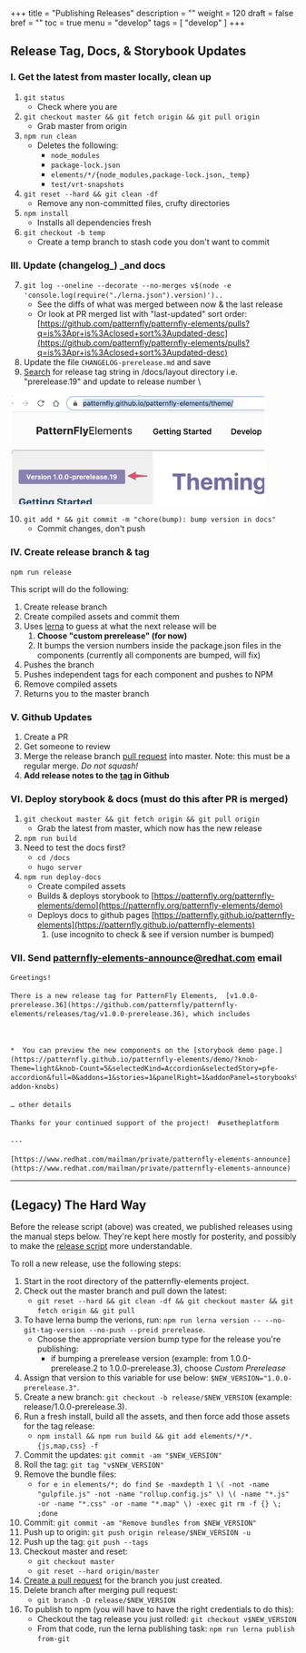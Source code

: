 +++
title = "Publishing Releases"
description = ""
weight = 120
draft = false
bref = ""
toc = true
menu = "develop"
tags = [ "develop" ]
+++


## Release Tag, Docs, & Storybook Updates


### I. Get the latest from master locally, clean up

1. `git status`
    * Check where you are
2. `git checkout master && git fetch origin && git pull origin`
    * Grab master from origin
3. `npm run clean`
    * Deletes the following:
      * `node_modules`
      * `package-lock.json`
      * `elements/*/{node_modules,package-lock.json,_temp}`
      * `test/vrt-snapshots`
4. `git reset --hard && git clean -df`
    * Remove any non-committed files, crufty directories
5. `npm install`
    * Installs all dependencies fresh
6. `git checkout -b temp`
    * Create a temp branch to stash code you don't want to commit


### III. Update (changelog_) _and docs

7. `git log --oneline --decorate --no-merges v$(node -e 'console.log(require("./lerna.json").version)')..`
    * See the diffs of what was merged between now & the last release
    * Or look at PR merged list with "last-updated" sort order: \
[https://github.com/patternfly/patternfly-elements/pulls?q=is%3Apr+is%3Aclosed+sort%3Aupdated-desc](https://github.com/patternfly/patternfly-elements/pulls?q=is%3Apr+is%3Aclosed+sort%3Aupdated-desc)
8. Update the file `CHANGELOG-prerelease.md` and save
9. <span style="text-decoration:underline;">Search</span> for release tag string in /docs/layout directory i.e. "prerelease.19" and update to release number \

<img src="/version_storybook.png" width="450"/>

10. `git add * && git commit -m "chore(bump): bump version in docs"`
    * Commit changes, don't push


### IV. Create release branch & tag

```
npm run release
```

This script will do the following:

1. Create release branch
2. Create compiled assets and commit them
3. Uses [lerna](https://lerna.js.org) to guess at what the next release will be
    1. **Choose "custom prerelease" (for now)**
    2. It bumps the version numbers inside the package.json files in the components (currently all components are bumped, will fix)
4. Pushes the branch
5. Pushes independent tags for each component and pushes to NPM
6. Remove compiled assets
7. Returns you to the master branch


### V. Github Updates

1. Create a PR
2. Get someone to review 
3. Merge the release branch [pull request](https://github.com/patternfly/patternfly-elements/pulls) into master.  Note: this must be a regular merge.  _Do not squash!_
4. **Add release notes to the [tag](https://github.com/patternfly/patternfly-elements/releases) in Github**


### VI. Deploy storybook & docs (must do this after PR is merged)

1. `git checkout master && git fetch origin && git pull origin`
    * Grab the latest from master, which now has the new release
2. `npm run build`
3. Need to test the docs first?
    * `cd /docs`
    * `hugo server`
4. `npm run deploy-docs`
    * Create compiled assets
    * Builds & deploys storybook to [https://patternfly.org/patternfly-elements/demo](https://patternfly.org/patternfly-elements/demo)
    * Deploys docs to github pages [https://patternfly.github.io/patternfly-elements](https://patternfly.github.io/patternfly-elements)
        1. (use incognito to check & see if version number is bumped)


### VII. Send [patternfly-elements-announce@redhat.com](mailto:patternfly-elements-announce@redhat.com) email

```
Greetings! 

There is a new release tag for PatternFly Elements,  [v1.0.0-prerelease.36](https://github.com/patternfly/patternfly-elements/releases/tag/v1.0.0-prerelease.36), which includes



*  You can preview the new components on the [storybook demo page.](https://patternfly.github.io/patternfly-elements/demo/?knob-Theme=light&knob-Count=5&selectedKind=Accordion&selectedStory=pfe-accordion&full=0&addons=1&stories=1&panelRight=1&addonPanel=storybooks%2Fstorybook-addon-knobs)  

… other details

Thanks for your continued support of the project!  #usetheplatform

---

[https://www.redhat.com/mailman/private/patternfly-elements-announce](https://www.redhat.com/mailman/private/patternfly-elements-announce)

```

<hr/>

## (Legacy) The Hard Way

Before the release script (above) was created, we published releases using the manual steps below.  They're kept here mostly for posterity, and possibly to make the [release script](https://github.com/patternfly/patternfly-elements/blob/master/scripts/release.sh) more understandable.

To roll a new release, use the following steps:

1. Start in the root directory of the patternfly-elements project.
2. Check out the master branch and pull down the latest: 
    - `git reset --hard && git clean -df && git checkout master && git fetch origin && git pull`
3. To have lerna bump the verions, run: `npm run lerna version -- --no-git-tag-version --no-push --preid prerelease`.
    - Choose the appropriate version bump type for the release you're publishing:
        - if bumping a prerelease version (example: from 1.0.0-prerelease.2 to 1.0.0-prerelease.3), choose *Custom Prerelease*
4. Assign that version to this variable for use below: `$NEW_VERSION="1.0.0-prerelease.3"`.
5. Create a new branch: `git checkout -b release/$NEW_VERSION` (example: release/1.0.0-prerelease.3).
5. Run a fresh install, build all the assets, and then force add those assets for the tag release:
    - `npm install && npm run build && git add elements/*/*.{js,map,css} -f`
6. Commit the updates: `git commit -am "$NEW_VERSION"`
7. Roll the tag: `git tag "v$NEW_VERSION"`
8. Remove the bundle files:
    - `for e in elements/*; do find $e -maxdepth 1 \( -not -name "gulpfile.js" -not -name "rollup.config.js" \) \( -name "*.js" -or -name "*.css" -or -name "*.map" \) -exec git rm -f {} \; ;done`
9. Commit: `git commit -am "Remove bundles from $NEW_VERSION"`
10. Push up to origin: `git push origin release/$NEW_VERSION -u`
11. Push up the tag: `git push --tags`
12. Checkout master and reset:
    - `git checkout master`
    - `git reset --hard origin/master`
13. [Create a pull request](https://github.com/patternfly/patternfly-elements/compare) for the branch you just created.
14. Delete branch after merging pull request:
    - `git branch -D release/$NEW_VERSION`
15. To publish to npm (you will have to have the right credentials to do this):
    - Checkout the tag release you just rolled: `git checkout v$NEW_VERSION`
    - From that code, run the lerna publishing task: `npm run lerna publish from-git`

[pforg]: https://www.npmjs.com/org/patternfly
[hub]: https://hub.github.com
